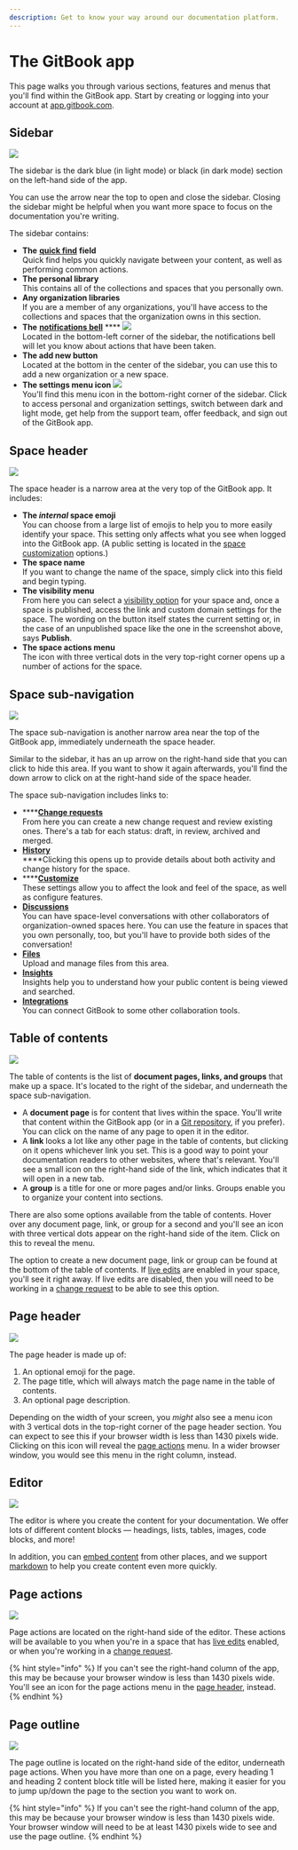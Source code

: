 ```yaml
---
description: Get to know your way around our documentation platform.
---
```


# The GitBook app

This page walks you through various sections, features and menus that you'll find within the GitBook app. Start by creating or logging into your account at [app.gitbook.com](https://app.gitbook.com/).

## Sidebar

![](../.gitbook/assets/sidebar.png)

The sidebar is the dark blue (in light mode) or black (in dark mode) section on the left-hand side of the app.

You can use the arrow near the top to open and close the sidebar. Closing the sidebar might be helpful when you want more space to focus on the documentation you're writing.

The sidebar contains:

* **The** [**quick find**](../features/multiple-space-search.md) **field**\
  Quick find helps you quickly navigate between your content, as well as performing common actions.
* **The personal library**\
  This contains all of the collections and spaces that you personally own.
* **Any organization libraries**\
  If you are a member of any organizations, you'll have access to the collections and spaces that the organization owns in this section.
* **The** [**notifications bell**](../features/notifications.md) **** ![](../.gitbook/assets/notification.png)\
  Located in the bottom-left corner of the sidebar, the notifications bell will let you know about actions that have been taken.
* **The add new button**\
  Located at the bottom in the center of the sidebar, you can use this to add a new organization or a new space.
* **The settings menu icon** ![](../.gitbook/assets/settings.png)\
  You'll find this menu icon in the bottom-right corner of the sidebar. Click to access personal and organization settings, switch between dark and light mode, get help from the support team, offer feedback, and sign out of the GitBook app.

## Space header

![](../.gitbook/assets/space-header.png)

The space header is a narrow area at the very top of the GitBook app. It includes:

* **The **_**internal**_** space emoji**\
  You can choose from a large list of emojis to help you to more easily identify your space. This setting only affects what you see when logged into the GitBook app. (A public setting is located in the [space customization](../spaces/space-customization.md) options.)
* **The space name**\
  If you want to change the name of the space, simply click into this field and begin typing.
* **The visibility menu**\
  From here you can select a [visibility option](../spaces/space-publishing/) for your space and, once a space is published, access the link and custom domain settings for the space. The wording on the button itself states the current setting or, in the case of an unpublished space like the one in the screenshot above, says **Publish**.
* **The space actions menu**\
  The icon with three vertical dots in the very top-right corner opens up a number of actions for the space.

## Space sub-navigation

![](../.gitbook/assets/space-sub-navigation.png)

The space sub-navigation is another narrow area near the top of the GitBook app, immediately underneath the space header.

Similar to the sidebar, it has an up arrow on the right-hand side that you can click to hide this area. If you want to show it again afterwards, you'll find the down arrow to click on at the right-hand side of the space header.

The space sub-navigation includes links to:

* ****[**Change requests**](../editing-content/change-requests.md)\
  From here you can create a new change request and review existing ones. There's a tab for each status: draft, in review, archived and merged.
* ****[**History**](../spaces/activity-history.md)****\
  ****Clicking this opens up to provide details about both activity and change history for the space.
* ****[**Customize**](../spaces/space-customization.md)\
  These settings allow you to affect the look and feel of the space, as well as configure features.
* [**Discussions**](../spaces/comments-discussion.md)\
  You can have space-level conversations with other collaborators of organization-owned spaces here. You can use the feature in spaces that you own personally, too, but you'll have to provide both sides of the conversation!
* [**Files**](../features/files.md)\
  Upload and manage files from this area.
* [**Insights**](../features/insights.md)\
  Insights help you to understand how your public content is being viewed and searched.
* [**Integrations**](../integrations/apps-and-integrations-platform.md)\
  You can connect GitBook to some other collaboration tools.

## Table of contents

![](../.gitbook/assets/table-of-contents.png)

The table of contents is the list of **document pages, links, and groups** that make up a space. It's located to the right of the sidebar, and underneath the space sub-navigation.

* A **document page** is for content that lives within the space. You'll write that content within the GitBook app (or in a [Git repository](../integrations/git-sync/), if you prefer). You can click on the name of any page to open it in the editor.
* A **link** looks a lot like any other page in the table of contents, but clicking on it opens whichever link you set. This is a good way to point your documentation readers to other websites, where that's relevant. You'll see a small icon on the right-hand side of the link, which indicates that it will open in a new tab.
* A **group** is a title for one or more pages and/or links. Groups enable you to organize your content into sections.

There are also some options available from the table of contents. Hover over any document page, link, or group for a second and you'll see an icon with three vertical dots appear on the right-hand side of the item. Click on this to reveal the menu.

The option to create a new document page, link or group can be found at the bottom of the table of contents. If [live edits](../editing-content/live-edits.md) are enabled in your space, you'll see it right away. If live edits are disabled, then you will need to be working in a [change request](../editing-content/change-requests.md) to be able to see this option.

## Page header

![](../.gitbook/assets/page-header.png)

The page header is made up of:

1. An optional emoji for the page.
2. The page title, which will always match the page name in the table of contents.
3. An optional page description.

Depending on the width of your screen, you _might_ also see a menu icon with 3 vertical dots in the top-right corner of the page header section. You can expect to see this if your browser width is less than 1430 pixels wide. Clicking on this icon will reveal the [page actions](the-gitbook-app.md#page-actions) menu. In a wider browser window, you would see this menu in the right column, instead.

## Editor

![](../.gitbook/assets/editor.png)

The editor is where you create the content for your documentation. We offer lots of different content blocks — headings, lists, tables, images, code blocks, and more!

In addition, you can [embed content](../editing-content/embeds.md) from other places, and we support [markdown](../editing-content/markdown.md) to help you create content even more quickly.

## Page actions

![](../.gitbook/assets/page-actions.png)

Page actions are located on the right-hand side of the editor. These actions will be available to you when you're in a space that has [live edits](../editing-content/live-edits.md) enabled, or when you're working in a [change request](../editing-content/change-requests.md).

{% hint style="info" %}
If you can't see the right-hand column of the app, this may be because your browser window is less than 1430 pixels wide. You'll see an icon for the page actions menu in the [page header](the-gitbook-app.md#page-header), instead.
{% endhint %}

## Page outline

![](../.gitbook/assets/page-outline.png)

The page outline is located on the right-hand side of the editor, underneath page actions. When you have more than one on a page, every heading 1 and heading 2 content block title will be listed here, making it easier for you to jump up/down the page to the section you want to work on.

{% hint style="info" %}
If you can't see the right-hand column of the app, this may be because your browser window is less than 1430 pixels wide. Your browser window will need to be at least 1430 pixels wide to see and use the page outline.
{% endhint %}
